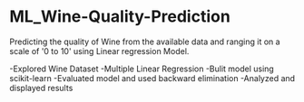 # ML_Wine-Quality-Prediction
Predicting the quality of Wine from the available data and ranging it on a scale of '0 to 10' using Linear regression Model.

-Explored Wine Dataset
-Multiple Linear Regression
-Bulit model using scikit-learn 
-Evaluated model and used backward elimination
-Analyzed and displayed results
